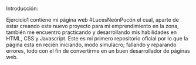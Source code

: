 Introducción:

Ejercicio1 contiene mi página web #LucesNeónPucón el cual, aparte de estar creando este nuevo proyecto para mi emprendimiento en la zona, también me encuentro practicando y desarrollando mis habilidades en HTML, CSS y Javascript. Este es mi primero repositorio oficial por lo que la página esta en recién iniciando, modo simulacro; fallando y reparando errores, todo con el fin de convertirme en un buen desarrollador de páginas web. 

